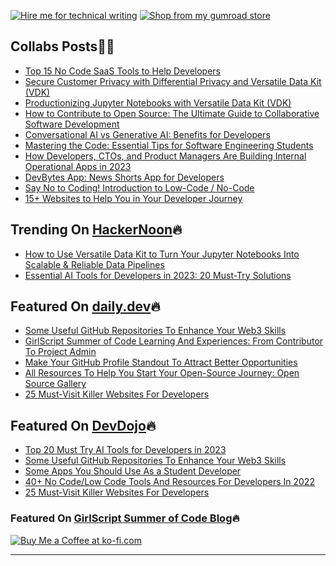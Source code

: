 [![Hire me for technical writing](https://img.shields.io/badge/Hire%20me-for%20Technical%20Writing-red)](/services/)
[![Shop from my gumroad store](https://img.shields.io/badge/Shop%20from-my%20Gumroad%20Store-blue)](https://astrodevil.gumroad.com/)


## Collabs Posts🤝🏼

- [Top 15 No Code SaaS Tools to Help Developers](https://code.pieces.app/blog/top-15-no-code-saas-tools-to-help-developers)
- [Secure Customer Privacy with Differential Privacy and Versatile Data Kit (VDK)](https://medium.com/versatile-data-kit/secure-customer-privacy-with-differential-privacy-and-versatile-data-kit-vdk-b08bee5d54bd)
- [Productionizing Jupyter Notebooks with Versatile Data Kit (VDK)](https://medium.com/versatile-data-kit/productionizing-jupyter-notebooks-with-versatile-data-kit-vdk-ec5824d31b77)
- [How to Contribute to Open Source: The Ultimate Guide to Collaborative Software Development](https://code.pieces.app/blog/how-to-contribute-to-open-source-the-ultimate-guide)
- [Conversational AI vs Generative AI: Benefits for Developers](https://code.pieces.app/blog/conversational-ai-vs-generative-ai-benefits)
- [Mastering the Code: Essential Tips for Software Engineering Students](https://code.pieces.app/blog/tips-for-software-engineering-students)
- [How Developers, CTOs, and Product Managers Are Building Internal Operational Apps in 2023](https://blog.devgenius.io/how-developers-ctos-and-product-managers-are-building-internal-operational-apps-in-2023-c2ce9c60a126)
- [DevBytes App: News Shorts App for Developers](https://blog.mranand.com/devbytes-app-news-shorts-app-for-developers)
- [Say No to Coding! Introduction to Low-Code / No-Code](https://blog.flycode.com/say-no-to-coding-introduction-to-low-code-no-code)
- [15+ Websites to Help You in Your Developer Journey](https://blog.flycode.com/15-websites-to-help-you-in-your-developer-journey)


## Trending On [HackerNoon](https://hackernoon.com/)🔥

- [How to Use Versatile Data Kit to Turn Your Jupyter Notebooks Into Scalable & Reliable Data Pipelines](https://hackernoon.com/how-to-use-versatile-data-kit-to-turn-your-jupyter-notebooks-into-scalable-and-reliable-data-pipelines)
- [Essential AI Tools for Developers in 2023: 20 Must-Try Solutions](https://hackernoon.com/essential-ai-tools-for-developers-in-2023-20-must-try-solutions)


## Featured On [daily.dev](https://app.daily.dev/)🔥

- [Some Useful GitHub Repositories To Enhance Your Web3 Skills](https://app.daily.dev/posts/4fHYq7oFR)
- [GirlScript Summer of Code Learning And Experiences: From Contributor To Project Admin](https://app.daily.dev/posts/A3RoaiOp5)
- [Make Your GitHub Profile Standout To Attract Better Opportunities](https://app.daily.dev/posts/jfYl1brGp)
- [All Resources To Help You Start Your Open-Source Journey: Open Source Gallery](https://app.daily.dev/posts/HkjrD-j4z)
- [25 Must-Visit Killer Websites For Developers](https://app.daily.dev/posts/-x_vCHrUD)

 
## Featured On [DevDojo](https://devdojo.com/)🔥

- [Top 20 Must Try AI Tools for Developers in 2023](https://devdojo.com/tutorial/top-20-must-try-ai-tools-for-developers-in-2023)
- [Some Useful GitHub Repositories To Enhance Your Web3 Skills](https://devdojo.com/astrodevil/some-useful-github-repositories-to-enhance-your-web3-skills)
- [Some Apps You Should Use As a Student Developer](https://devdojo.com/astrodevil/some-apps-you-should-use-as-a-student-developer)
- [40+ No Code/Low Code Tools And Resources For Developers In 2022](https://devdojo.com/astrodevil/40-no-codelow-code-tools-and-resources-for-developers-in-2022)
- [25 Must-Visit Killer Websites For Developers](https://devdojo.com/posts/25-must-visit-killer-websites-for-developers)

### Featured On [GirlScript Summer of Code Blog](https://gssoc.girlscript.tech/blog)🔥

[![Buy Me a Coffee at ko-fi.com](https://cdn.ko-fi.com/cdn/kofi1.png?v=3)](https://ko-fi.com/astrodevil)

*****
